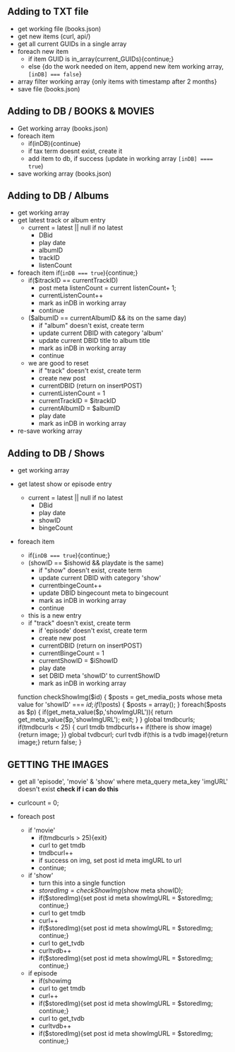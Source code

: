 
## Adding to TXT file
- get working file (books.json)
- get new items (curl, api/)
- get all current GUIDs in a single array
- foreach new item
  - if item GUID is in_array(current_GUIDs){continue;}
  - else {do the work needed on item, append new item working array, `[inDB] === false`}
- array filter working array {only items with timestamp after 2 months}
- save file (books.json)

## Adding to DB / BOOKS & MOVIES
- Get working array (books.json)
- foreach item 
  - if(inDB){continue}
  - if tax term doesnt exist, create it
  - add item to db, if success (update in working array `[inDB] ==== true`)
- save working array (books.json)
## Adding to DB / Albums
- get working array
- get latest track or album entry
  - current = latest || null if no latest
    - DBid
    - play date
    - albumID
    - trackID
    - listenCount
- foreach item
  if(`inDB === true`){continue;}
  - if($itrackID == currentTrackID)
    - post meta listenCount = current listenCount+ 1;
    - currentListenCount++
    - mark as inDB in working array
    - continue
  - ($albumID == currentAlbumID && its on the same day) 
    - if "album" doesn't exist, create term
    - update current DBID with category 'album'
    - update current DBID title to album title
    - mark as inDB in working array
    - continue
  - we are good to reset
    - if "track" doesn't exist, create term
    - create new post
    - currentDBID (return on insertPOST)
    - currentListenCount = 1
    - currentTrackID = $itrackID
    - currentAlbumID = $albumID
    - play date
    - mark as inDB in working array
 - re-save working array

## Adding to DB / Shows
- get working array
- get latest show or episode entry
  - current = latest || null if no latest
    - DBid
    - play date
    - showID
    - bingeCount
- foreach item
  - if(`inDB === true`){continue;}
  - (showID == $ishowid && playdate is the same)
    - if "show" doesn't exist, create term
    - update current DBID with category 'show'
    - currentbingeCount++
    - update DBID bingecount meta to bingecount
    - mark as inDB in working array
    - continue
  - this is a new entry
  - if "track" doesn't exist, create term
    - if 'episode' doesn't exist, create term
    - create new post
    - currentDBID (return on insertPOST)
    - currentBingeCount = 1
    - currentShowID = $iShowID
    - play date
    - set DBID meta 'showID' to currentShowID
    - mark as inDB in working array

  function checkShowImg($id) {
    $posts = get_media_posts whose meta value for 'showID' === $id;
    if(!$posts) {
      $posts = array();
    }
    foreach($posts as $p) {
      if(get_meta_value($p,'showImgURL')){
        return get_meta_value($p,'showImgURL');
        exit;
      }
    }
    global tmdbcurls;
    if(tmdbcurls < 25) { curl tmdb tmdbcurls++ if(there is show image){return image; }}
    global tvdbcurl;
    curl tvdb
    if(this is a tvdb image){return image;}
    return false;
  }
    
## GETTING THE IMAGES
- get all 'episode', 'movie' & 'show'  where meta_query meta_key 'imgURL' doesn't exist **check if i can do this**
- curlcount = 0;
- foreach post

  - if 'movie'
    - if(tmdbcurls > 25){exit}
    - curl to get tmdb
    - tmdbcurl++
    - if success on img, set post id meta imgURL to url
    - continue;
  - if 'show'
    - turn this into a single function
    - $storedImg = checkShowImg($show meta showID);
    - if($storedImg){set post id meta showImgURL = $storedImg; continue;}
    - curl to get tmdb
    - curl++
    - if($storedImg){set post id meta showImgURL = $storedImg; continue;}
    - curl to get_tvdb
    - curltvdb++
    - if($storedImg){set post id meta showImgURL = $storedImg; continue;}
  - if episode
    - if(showimg
    - curl to get tmdb
    - curl++
    - if($storedImg){set post id meta showImgURL = $storedImg; continue;}
    - curl to get_tvdb
    - curltvdb++
    - if($storedImg){set post id meta showImgURL = $storedImg; continue;}
